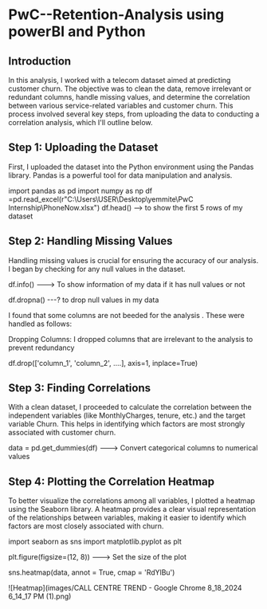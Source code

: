 # PwC--Retention-Analysis using powerBI and Python
## Introduction
In this analysis, I worked with a telecom dataset aimed at predicting customer churn. The objective was to clean the data, remove irrelevant or redundant columns, handle missing values, and determine the correlation between various service-related variables and customer churn. This process involved several key steps, from uploading the data to conducting a correlation analysis, which I'll outline below.
## Step 1: Uploading the Dataset
First, I uploaded the dataset into the Python environment using the Pandas library. Pandas is a powerful tool for data manipulation and analysis.

import pandas as pd
import numpy as np
df =pd.read_excel(r"C:\Users\USER\Desktop\yemmite\PwC Internship\PhoneNow.xlsx")
df.head() --> to show the first 5 rows of my dataset

## Step 2: Handling Missing Values
Handling missing values is crucial for ensuring the accuracy of our analysis. I began by checking for any null values in the dataset.

df.info() ---> To show information of my data if it has null values or not

df.dropna() ---? to drop null values in my data 

I found that some columns are not beeded for the analysis . These were handled as follows:

Dropping Columns: I dropped columns that are  irrelevant to the analysis to prevent redundancy

df.drop(['column_1', 'column_2', ....], axis=1, inplace=True)

## Step 3: Finding Correlations

With a clean dataset, I proceeded to calculate the correlation between the independent variables (like MonthlyCharges, tenure, etc.) and the target variable Churn. This helps in identifying which factors are most strongly associated with customer churn.


data = pd.get_dummies(df) ---> Convert categorical columns to numerical values

## Step 4: Plotting the Correlation Heatmap
To better visualize the correlations among all variables, I plotted a heatmap using the Seaborn library. A heatmap provides a clear visual representation of the relationships between variables, making it easier to identify which factors are most closely associated with churn.


import seaborn as sns
import matplotlib.pyplot as plt

plt.figure(figsize=(12, 8)) --->  Set the size of the plot

sns.heatmap(data, annot = True, cmap = 'RdYlBu')

![Heatmap](images/CALL CENTRE TREND - Google Chrome 8_18_2024 6_14_17 PM (1).png)


